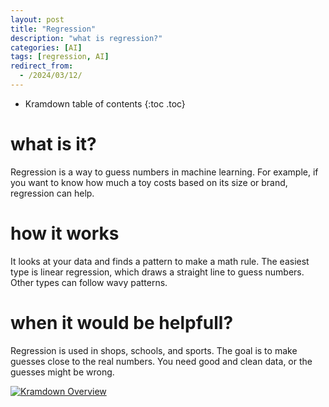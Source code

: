 ```yaml
---
layout: post
title: "Regression"
description: "what is regression?"
categories: [AI]
tags: [regression, AI]
redirect_from:
  - /2024/03/12/
---
```

* Kramdown table of contents
{:toc .toc}

# what is it?
Regression is a way to guess numbers in machine learning. For example, if you want to know how much a toy costs based on its size or brand, regression can help.

# how it works
It looks at your data and finds a pattern to make a math rule. The easiest type is linear regression, which draws a straight line to guess numbers.
Other types can follow wavy patterns.

# when it would be helpfull?
Regression is used in shops, schools, and sports. The goal is to make guesses close to the real numbers. You need good and clean data, or the guesses might be wrong.

<a class="post-image" href="/assets/images/posts/reg.jpg">
<img itemprop="image" data-src="/assets/images/posts/reg.jpg" src="/assets/javascripts/unveil/loader.gif" alt="Kramdown Overview" />
</a>
